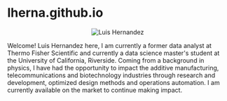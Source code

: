 # lherna.github.io

<p align = "center">
<img source="https://github.com/lherna/lherna.github.io/blob/main/images/portrait_main.jpg", title="Luis Hernandez">
</p>


Welcome! Luis Hernandez here, I am currently a former data analyst at Thermo Fisher Scientific and currently a data science master's student at the University of California, Riverside. Coming from a background in physics, I have had the opportunity to impact the additive manufacturing, telecommunications and biotechnology industries through research and development, optimized design methods and operations automation. I am currently available on the market to continue making impact.
